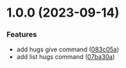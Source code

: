 # 1.0.0 (2023-09-14)


### Features

* add hugs give command ([083c05a](https://github.com/brckd/cluster/commit/083c05a96aa06cd66ad6b85dd95b9fd95ff3ba5e))
* add list hugs command ([07ba30a](https://github.com/brckd/cluster/commit/07ba30a7b26653599de1e60fb41fa90dc3ca8e98))
